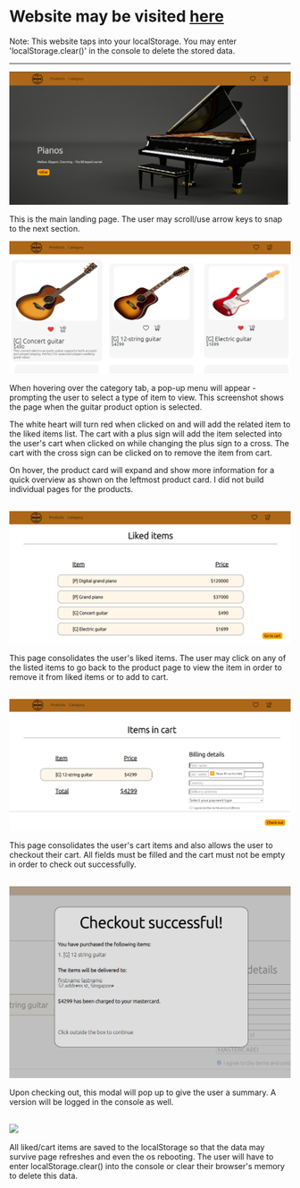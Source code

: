 # Website may be visited <a href='https://jspoh.github.io/projects/demo-websites/e-commerce/products.html'>here</a>

Note: This website taps into your localStorage. You may enter 'localStorage.clear()' in the console to delete the stored data.

<hr>

<img src='lib/homepage.PNG'>

This is the main landing page. The user may scroll/use arrow keys to snap to the next section.
<br>

<img src='lib/guitarpage.PNG'>

When hovering over the category tab, a pop-up menu will appear - prompting the user to select a type of item to view. This screenshot shows the page when the guitar product option is selected.

The white heart will turn red when clicked on and will add the related item to the liked items list. The cart with a plus sign will add the item selected into the user's cart when clicked on while changing the plus sign to a cross. The cart with the cross sign can be clicked on to remove the item from cart.

On hover, the product card will expand and show more information for a quick overview as shown on the leftmost product card. I did not build individual pages for the products.

<br>

<img src='lib/likedpage.PNG'>

This page consolidates the user's liked items. The user may click on any of the listed items to go back to the product page to view the item in order to remove it from liked items or to add to cart.

<br>

<img src='lib/cartpage.PNG'>
          
This page consolidates the user's cart items and also allows the user to checkout their cart. All fields must be filled and the cart must not be empty in order to check out successfully.

<br>

<img src='lib/checkoutmodalpage.PNG'>

Upon checking out, this modal will pop up to give the user a summary. A version will be logged in the console as well.

<br>

<img src='consolelocalstorage.PNG'>

All liked/cart items are saved to the localStorage so that the data may survive page refreshes and even the os rebooting. The user will have to enter localStorage.clear() into the console or clear their browser's memory to delete this data.
